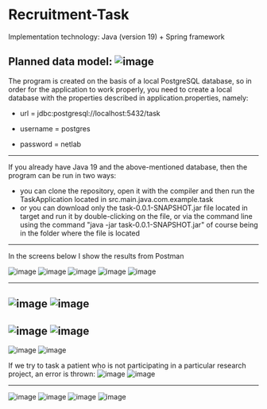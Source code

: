 # Recruitment-Task
Implementation technology: Java (version 19) + Spring framework

Planned data model:
![image](https://user-images.githubusercontent.com/62484042/202924751-51249946-2875-46e6-a18b-235ee4cf0efc.png)
-------------
The program is created on the basis of a local PostgreSQL database, so in order for the application to work properly, you need to create a local database with the properties described in application.properties, namely:


- url = jdbc:postgresql://localhost:5432/task

- username = postgres

- password = netlab
-------------
If you already have Java 19 and the above-mentioned database, then the program can be run in two ways:
- you can clone the repository, open it with the compiler and then run the TaskApplication located in src.main.java.com.example.task
- or you can download only the task-0.0.1-SNAPSHOT.jar file located in target and run it by double-clicking on the file, or via the command line using the command "java -jar task-0.0.1-SNAPSHOT.jar" of course being in the folder where the file is located
-------------
In the screens below I show the results from Postman

![image](https://user-images.githubusercontent.com/62484042/202925035-15d065ff-4fb5-404b-ab29-9f8d61d532d0.png)
![image](https://user-images.githubusercontent.com/62484042/202925064-69af0c30-9292-4284-803a-a4d9acc96e68.png)
![image](https://user-images.githubusercontent.com/62484042/202926255-f0be9592-bd48-4437-a312-aca066849481.png)
![image](https://user-images.githubusercontent.com/62484042/202926425-c16c4fa4-6a27-406b-a858-471e33eb3401.png)
![image](https://user-images.githubusercontent.com/62484042/202926443-a5a999f7-ba07-454e-884f-02b05f1f2e30.png)

-------------
![image](https://user-images.githubusercontent.com/62484042/202925081-3aebd269-abea-4fcc-bb69-6317b02a5c4d.png)
![image](https://user-images.githubusercontent.com/62484042/202925102-f25f04d1-fef8-467e-bbda-503303aab17c.png)
-------------
![image](https://user-images.githubusercontent.com/62484042/202925117-35f14274-9175-4fa8-b40c-fc9c92e13545.png)
![image](https://user-images.githubusercontent.com/62484042/202925131-82b39cb2-8568-4eee-b413-949b192c55ee.png)
-------------
![image](https://user-images.githubusercontent.com/62484042/202925260-ce684e75-79e1-4d6b-b4c9-dabd5cd8a271.png)
![image](https://user-images.githubusercontent.com/62484042/202925724-9860e9cd-696d-499c-8bd9-1afad259879f.png)

If we try to task a patient who is not participating in a particular research project, an error is thrown:
![image](https://user-images.githubusercontent.com/62484042/202925956-47351342-41c9-4ea6-8db8-1cf937bfa42f.png)
![image](https://user-images.githubusercontent.com/62484042/202925980-8e06cac0-1eb5-4e6a-b68c-e6b5b55e53fa.png)

-------------
![image](https://user-images.githubusercontent.com/62484042/202925332-b276aaaa-0b54-42eb-b18f-54cc3e9a4620.png)
![image](https://user-images.githubusercontent.com/62484042/202925779-4da9b148-0999-4443-ada7-f44d18468dce.png)
![image](https://user-images.githubusercontent.com/62484042/202925387-a6de4524-4d23-4c32-8802-1f83281a8779.png)
![image](https://user-images.githubusercontent.com/62484042/202925825-59cf9a7b-6dcd-44b4-80d8-cf5b788d3008.png)
